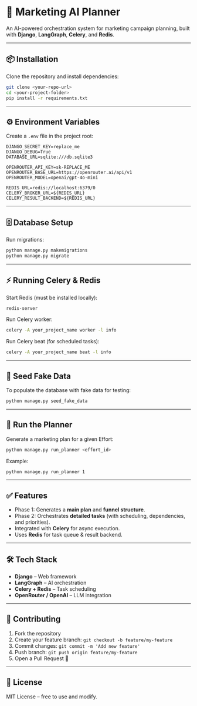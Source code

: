 # 🚀 Marketing AI Planner

An AI-powered orchestration system for marketing campaign planning, built with **Django**, **LangGraph**, **Celery**, and **Redis**.

---

## 📦 Installation

Clone the repository and install dependencies:

```bash
git clone <your-repo-url>
cd <your-project-folder>
pip install -r requirements.txt
```

---

## ⚙️ Environment Variables
Create a `.env` file in the project root:

```
DJANGO_SECRET_KEY=replace_me
DJANGO_DEBUG=True
DATABASE_URL=sqlite:///db.sqlite3

OPENROUTER_API_KEY=sk-REPLACE_ME
OPENROUTER_BASE_URL=https://openrouter.ai/api/v1
OPENROUTER_MODEL=openai/gpt-4o-mini

REDIS_URL=redis://localhost:6379/0
CELERY_BROKER_URL=${REDIS_URL}
CELERY_RESULT_BACKEND=${REDIS_URL}
```

---

## 🗄️ Database Setup

Run migrations:

```bash
python manage.py makemigrations
python manage.py migrate
```

---

## ⚡ Running Celery & Redis

Start Redis (must be installed locally):

```bash
redis-server
```

Run Celery worker:

```bash
celery -A your_project_name worker -l info
```

Run Celery beat (for scheduled tasks):

```bash
celery -A your_project_name beat -l info
```

---

## 🌱 Seed Fake Data

To populate the database with fake data for testing:

```bash
python manage.py seed_fake_data
```

---

## 🧠 Run the Planner

Generate a marketing plan for a given Effort:

```bash
python manage.py run_planner <effort_id>
```

Example:

```bash
python manage.py run_planner 1
```

---

## ✅ Features

- Phase 1: Generates a **main plan** and **funnel structure**.  
- Phase 2: Orchestrates **detailed tasks** (with scheduling, dependencies, and priorities).  
- Integrated with **Celery** for async execution.  
- Uses **Redis** for task queue & result backend.  

---

## 🛠️ Tech Stack

- **Django** – Web framework  
- **LangGraph** – AI orchestration  
- **Celery + Redis** – Task scheduling  
- **OpenRouter / OpenAI** – LLM integration  

---

## 🤝 Contributing

1. Fork the repository  
2. Create your feature branch: `git checkout -b feature/my-feature`  
3. Commit changes: `git commit -m 'Add new feature'`  
4. Push branch: `git push origin feature/my-feature`  
5. Open a Pull Request 🚀  

---

## 📄 License

MIT License – free to use and modify.
